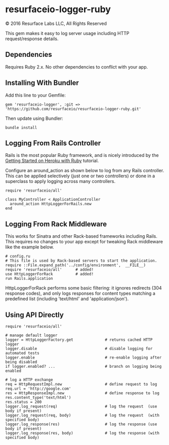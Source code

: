 # resurfaceio-logger-ruby
&copy; 2016 Resurface Labs LLC, All Rights Reserved

This gem makes it easy to log server usage including HTTP request/response details.

## Dependencies

Requires Ruby 2.x. No other dependencies to conflict with your app.

## Installing With Bundler

Add this line to your Gemfile:

    gem 'resurfaceio-logger', :git => 'https://github.com/resurfaceio/resurfaceio-logger-ruby.git'

Then update using Bundler:

    bundle install

## Logging From Rails Controller

Rails is the most popular Ruby framework, and is nicely introduced by the
[Getting Started on Heroku with Ruby](https://devcenter.heroku.com/articles/getting-started-with-ruby) tutorial.

Configure an around_action as shown below to log from any Rails controller. This can be applied selectively
(just one or two controllers) or done in a superclass to apply logging across many controllers.

    require 'resurfaceio/all'

    class MyController < ApplicationController
      around_action HttpLoggerForRails.new
    end

## Logging From Rack Middleware

This works for Sinatra and other Rack-based frameworks including Rails. This requires no changes to your app
except for tweaking Rack middleware like the example below.

    # config.ru
    # This file is used by Rack-based servers to start the application.
    require ::File.expand_path('../config/environment',  __FILE__)
    require 'resurfaceio/all'      # added!
    use HttpLoggerForRack          # added!
    run Rails.application

HttpLoggerForRack performs some basic filtering: it ignores redirects (304 response codes), and only logs responses
for content types matching a predefined list (including 'text/html' and 'application/json').

## Using API Directly

    require 'resurfaceio/all'

    # manage default logger
    logger = HttpLoggerFactory.get              # returns cached HTTP logger
    logger.disable                              # disable logging for automated tests
    logger.enable                               # re-enable logging after being disabled
    if logger.enabled? ...                      # branch on logging being enabled

    # log a HTTP exchange
    req = HttpRequestImpl.new                   # define request to log
    req.url = 'http://google.com'
    res = HttpResponseImpl.new                  # define response to log
    res.content_type('text/html')
    res.status = 200
    logger.log_request(req)                     # log the request  (use body if present)
    logger.log_request(req, body)               # log the request  (with specified body)
    logger.log_response(res)                    # log the response (use body if present)
    logger.log_response(res, body)              # log the response (with specified body)
